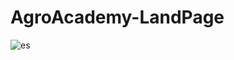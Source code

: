 # AgroAcademy-LandPage
![es](https://user-images.githubusercontent.com/48594322/98994376-75241180-250e-11eb-9214-862084facd34.png)
